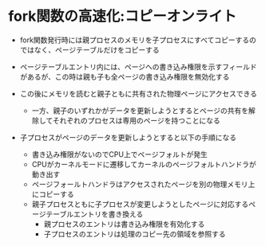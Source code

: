 # fork関数の高速化:コピーオンライト

- fork関数発行時には親プロセスのメモリを子プロセスにすべてコピーするのではなく、ページテーブルだけをコピーする
- ページテーブルエントリ内には、ページへの書き込み権限を示すフィールドがあるが、この時は親も子も全ページの書き込み権限を無効化する
- この後にメモリを読むと親子ともに共有された物理ページにアクセスできる
    - 一方、親子のいずれかがデータを更新しようとするとページの共有を解除してそれぞれのプロセスは専用のページを持つことになる

- 子プロセスがページのデータを更新しようとすると以下の手順になる
    - 書き込み権限がないのでCPU上でページフォルトが発生
    - CPUがカーネルモードに遷移してカーネルのページフォルトハンドラが動き出す
    - ページフォールトハンドラはアクセスされたページを別の物理メモリ上にコピーする
    - 親子プロセスともに子プロセスが変更しようとしたページに対応するページテーブルエントリを書き換える
        - 親プロセスのエントリは書き込み権限を有効化する
        - 子プロセスのエントリは処理のコピー先の領域を参照する